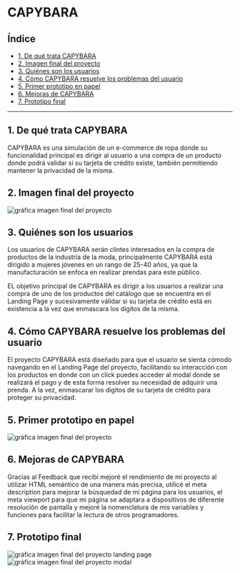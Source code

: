 # CAPYBARA

## Índice

* [1. De qué trata CAPYBARA](#1-De-qué-trata-CAPYBARA)
* [2. Imagen final del proyecto](#2-Imagen-final-del-proyecto)
* [3. Quiénes son los usuarios](#3-Quiénes-son-los-usuarios)
* [4. Cómo CAPYBARA resuelve los problemas del usuario](#4-Cómo-CAPYBARA-resuelve-los-problemas-del-usuario)
* [5. Primer prototipo en papel](#5-Primer-prototipo-en-papel)
* [6. Mejoras de CAPYBARA](#6-Mejoras-de-CAPYBARA)
* [7. Prototipo final](#7-Prototipo-final)

***

## 1. De qué trata CAPYBARA

CAPYBARA es una simulación de un e-commerce de ropa donde su funcionalidad principal es dirigir al usuario a una compra de un producto donde podrá validar si su tarjeta de crédito existe, también permitiendo mantener la privacidad de la misma.

## 2. Imagen final del proyecto

![gráfica imagen final del proyecto](https://user-images.githubusercontent.com/47732101/181725661-98e8e6c1-8071-464b-8321-ee82efd1c58f.png)

## 3. Quiénes son los usuarios

Los usuarios de CAPYBARA serán clintes interesados en la compra de productos de la industria de la moda, principalmente CAPYBARA está dirigido a mujeres jóvenes en un rango de 25-40 años, ya que la manufacturación se enfoca en realizar prendas para este público.

EL objetivo principal de CAPYBARA es dirigir a los usuarios a realizar una compra de uno de los productos del catálogo que se encuentra en el Landing Page y sucesivamente válidar si su tarjeta de crédito está en existencia a la vez que enmascara los digitos de la misma.

## 4. Cómo CAPYBARA resuelve los problemas del usuario

El proyecto CAPYBARA está diseñado para que el usuario se sienta cómodo navegando en el Landing Page del proyecto, facilitando su interacción con los productos en donde con un click puedes acceder al modal donde se realizará el pago y de esta forma resolver su necesidad de adquirir una prenda. A la vez, enmascarar los digitos de su tarjeta de crédito para proteger su privacidad.

## 5. Primer prototipo en papel

![gráfica imagen final del proyecto](https://user-images.githubusercontent.com/47732101/181725177-25379dd2-6419-4ce0-852d-1fece9aba665.jpeg)

## 6. Mejoras de CAPYBARA

Gracias al Feedback que recibí mejoré el rendimiento de mi proyecto al utilizar HTML semántico de una manera más precisa, utilicé el meta description para mejorar la búsquedad de mi página para los usuarios, el meta viewport para que mi página se adaptara a dispositivos de diferente resolución de pantalla y mejoré la nomenclatura de mis variables y funciones para facilitar la lectura de otros programadores.

## 7. Prototipo final

![gráfica imagen final del proyecto landing page](https://user-images.githubusercontent.com/47732101/181721274-92826879-08f8-4aa0-84d7-9432db0648c5.png)
![gráfica imagen final del proyecto modal](https://user-images.githubusercontent.com/47732101/181721278-62c285a2-b106-48d6-bf2c-9ba03df787b3.png)

